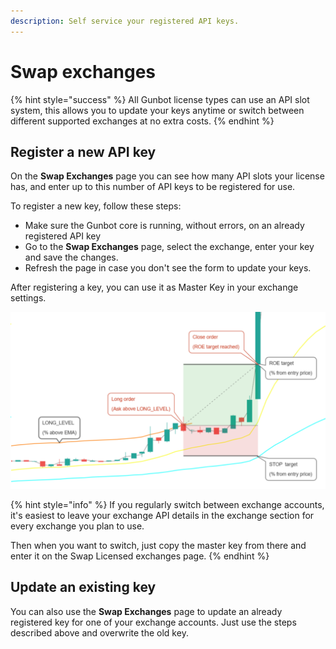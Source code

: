 ```yaml
---
description: Self service your registered API keys.
---
```


# Swap exchanges

{% hint style="success" %}
All Gunbot license types can use an API slot system, this allows you to update your keys anytime or switch between different supported exchanges at no extra costs.
{% endhint %}

## Register a new API key

On the **Swap Exchanges** page you can see how many API slots your license has, and enter up to this number of API keys to be registered for use.

To register a new key, follow these steps:

* Make sure the Gunbot core is running, without errors, on an already registered API key
* Go to the **Swap Exchanges** page, select the exchange, enter your key and save the changes.
* Refresh the page in case you don't see the form to update your keys.

After registering a key, you can use it as Master Key in your exchange settings.

![](../../../.gitbook/assets/image%20%2812%29.png)

{% hint style="info" %}
If you regularly switch between exchange accounts, it's easiest to leave your exchange API details in the exchange section for every exchange you plan to use.

Then when you want to switch, just copy the master key from there and enter it on the Swap Licensed exchanges page.
{% endhint %}



## Update an existing key

You can also use the **Swap Exchanges** page to update an already registered key for one of your exchange accounts. Just use the steps described above and overwrite the old key.

